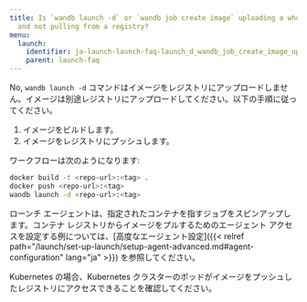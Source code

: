 ```yaml
---
title: Is `wandb launch -d` or `wandb job create image` uploading a whole docker artifact
  and not pulling from a registry?
menu:
  launch:
    identifier: ja-launch-launch-faq-launch_d_wandb_job_create_image_uploading_whole_docker
    parent: launch-faq
---
```


No, `wandb launch -d` コマンドはイメージをレジストリにアップロードしません。イメージは別途レジストリにアップロードしてください。以下の手順に従ってください。

1. イメージをビルドします。
2. イメージをレジストリにプッシュします。

ワークフローは次のようになります:

```bash
docker build -t <repo-url>:<tag> .
docker push <repo-url>:<tag>
wandb launch -d <repo-url>:<tag>
```

ローンチ エージェントは、指定されたコンテナを指すジョブをスピンアップします。コンテナ レジストリからイメージをプルするためのエージェント アクセスを設定する例については、[高度なエージェント設定]({{< relref path="/launch/set-up-launch/setup-agent-advanced.md#agent-configuration" lang="ja" >}}) を参照してください。

Kubernetes の場合、Kubernetes クラスターのポッドがイメージをプッシュしたレジストリにアクセスできることを確認してください。